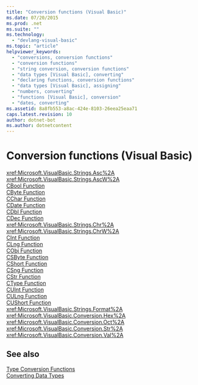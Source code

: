 ```yaml
---
title: "Conversion functions (Visual Basic)"
ms.date: 07/20/2015
ms.prod: .net
ms.suite: ""
ms.technology: 
  - "devlang-visual-basic"
ms.topic: "article"
helpviewer_keywords: 
  - "conversions, conversion functions"
  - "conversion functions"
  - "string conversion, conversion functions"
  - "data types [Visual Basic], converting"
  - "declaring functions, conversion functions"
  - "data types [Visual Basic], assigning"
  - "numbers, converting"
  - "functions [Visual Basic], conversion"
  - "dates, converting"
ms.assetid: 8a8fb553-a8ac-424e-8103-26eea25eaa71
caps.latest.revision: 10
author: dotnet-bot
ms.author: dotnetcontent
---
```


# Conversion functions (Visual Basic)

<xref:Microsoft.VisualBasic.Strings.Asc%2A>   
<xref:Microsoft.VisualBasic.Strings.AscW%2A>   
[CBool Function](../../../visual-basic/language-reference/functions/type-conversion-functions.md)   
[CByte Function](../../../visual-basic/language-reference/functions/type-conversion-functions.md)   
[CChar Function](../../../visual-basic/language-reference/functions/type-conversion-functions.md)   
[CDate Function](../../../visual-basic/language-reference/functions/type-conversion-functions.md)   
[CDbl Function](../../../visual-basic/language-reference/functions/type-conversion-functions.md)   
[CDec Function](../../../visual-basic/language-reference/functions/type-conversion-functions.md)   
<xref:Microsoft.VisualBasic.Strings.Chr%2A>   
<xref:Microsoft.VisualBasic.Strings.ChrW%2A>   
[CInt Function](../../../visual-basic/language-reference/functions/type-conversion-functions.md)   
[CLng Function](../../../visual-basic/language-reference/functions/type-conversion-functions.md)   
[CObj Function](../../../visual-basic/language-reference/functions/type-conversion-functions.md)   
[CSByte Function](../../../visual-basic/language-reference/functions/type-conversion-functions.md)   
[CShort Function](../../../visual-basic/language-reference/functions/type-conversion-functions.md)   
[CSng Function](../../../visual-basic/language-reference/functions/type-conversion-functions.md)   
[CStr Function](../../../visual-basic/language-reference/functions/type-conversion-functions.md)   
[CType Function](../../../visual-basic/language-reference/functions/ctype-function.md)   
[CUInt Function](../../../visual-basic/language-reference/functions/type-conversion-functions.md)   
[CULng Function](../../../visual-basic/language-reference/functions/type-conversion-functions.md)   
[CUShort Function](../../../visual-basic/language-reference/functions/type-conversion-functions.md)   
<xref:Microsoft.VisualBasic.Strings.Format%2A>   
<xref:Microsoft.VisualBasic.Conversion.Hex%2A>   
<xref:Microsoft.VisualBasic.Conversion.Oct%2A>   
<xref:Microsoft.VisualBasic.Conversion.Str%2A>   
<xref:Microsoft.VisualBasic.Conversion.Val%2A>

## See also

[Type Conversion Functions](../../../visual-basic/language-reference/functions/type-conversion-functions.md)   
[Converting Data Types](../../../visual-basic/programming-guide/concepts/linq/converting-data-types.md)
